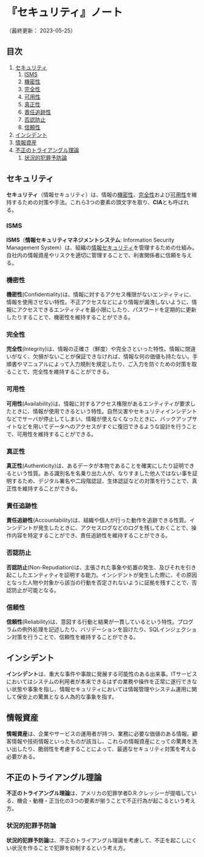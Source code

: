 # 『セキュリティ』ノート

（最終更新： 2023-05-25）


## 目次

1. [セキュリティ](#セキュリティ)
	1. [ISMS](#isms)
	1. [機密性](#機密性)
	1. [完全性](#完全性)
	1. [可用性](#可用性)
	1. [真正性](#真正性)
	1. [責任追跡性](#責任追跡性)
	1. [否認防止](#否認防止)
	1. [信頼性](#信頼性)
1. [インシデント](#インシデント)
1. [情報資産](#情報資産)
1. [不正のトライアングル理論](#不正のトライアングル理論)
	1. [状況的犯罪予防論](#状況的犯罪予防論)


## セキュリティ

**セキュリティ**（情報セキュリティ）は、情報の[機密性](#機密性)、[完全性](#完全性)および[可用性](#可用性)を維持するための対策や手法。これら3つの要素の頭文字を取り、**CIA**とも呼ばれる。

### ISMS

**ISMS**（**情報セキュリティマネジメントシステム**: Information Security Management System）は、組織の[情報セキュリティ](#セキュリティ)を管理するための仕組み。自社内の情報資産やリスクを適切に管理することで、利害関係者に信頼を与える。

### 機密性

**機密性**(Confidentiality)は、情報に対するアクセス権限がないエンティティに、情報を使用させない特性。不正アクセスなどにより情報が漏洩しないように、情報にアクセスできるエンティティを最小限にしたり、パスワードを定期的に更新したりすることで、機密性を維持することができる。

### 完全性

**完全性**(Integrity)は、情報の正確さ（鮮度）や完全さといった特性。情報に間違いがなく、欠損がないことが保証できなければ、情報な何の価値も持たない。手順書やマニュアルによって入力規則を規定したり、ご入力を防ぐための対策を取ることで、完全性を維持することができる。

### 可用性

**可用性**(Availability)は、情報に対するアクセス権限があるエンティティが要求したときに、情報が使用できるという特性。自然災害やセキュリティインシデントなどでサーバが停止してしまい、情報が使えなくなったときに、バックアップサイトなどを用いてデータへのアクセスがすぐに復旧できるような設計を行うことで、可用性を維持することができる。

### 真正性

**真正性**(Authenticity)は、あるデータが本物であることを確実にしたり証明できるという性質。ある識別名を名乗り出た人が、なりすました他人ではない事を証明するため、デジタル署名や二段階認証、生体認証などの対策を行うことで、真正性を維持することができる。

### 責任追跡性

**責任追跡性**(Accountability)は、組織や個人が行った動作を追跡できる性質。インシデントが発生したときに、アクセスログなどのログを残しておくことで、操作内容を特定することができ、責任追跡性を維持することができる。

### 否認防止

**否認防止**(Non-Repudiation)は、主張された事象や処置の発生、及びそれを引き起こしたエンティティを証明する能力。インシデントが発生した際に、その原因となった人物や対象から該当の行動を否定されないように証拠を残すことで、否認防止が可能となる。

### 信頼性

**信頼性**(Reliability)は、意図する行動と結果が一貫しているという特性。プログラムの例外処理を記述したり、バリデーションを設けたり、SQLインジェクション対策を行うことで、信頼性を維持することができる。


## インシデント

**インシデント**は、重大な事件や事故に発展する可能性のある出来事。ITサービスにおいてはシステムの利用者が本来できるはずの業務や操作を正常に遂行できない状態や事象を指し、情報セキュリティにおいては情報管理やシステム運用に関して保安上の驚異となる人為的な事象を指す。


## 情報資産

**情報資産**は、企業やサービスの運用者が持つ、業務に必要な価値のある情報。顧客情報や技術情報といったものが該当し、これらの情報資産にとっての驚異を洗い出したり、脆弱性を考慮することによって、最適なセキュリティ対策を考える必要がある。


## 不正のトライアングル理論

**不正のトライアングル理論**は、アメリカの犯罪学者D.R.クレッシーが提唱している、機会・動機・正当化の3つの要素が揃うことで不正行為が起こるという考え方。

### 状況的犯罪予防論

**状況的犯罪予防論**は、不正のトライアングル理論を考慮して、不正を起こしにくい状況を作ることで犯罪を抑制するという考え方。
